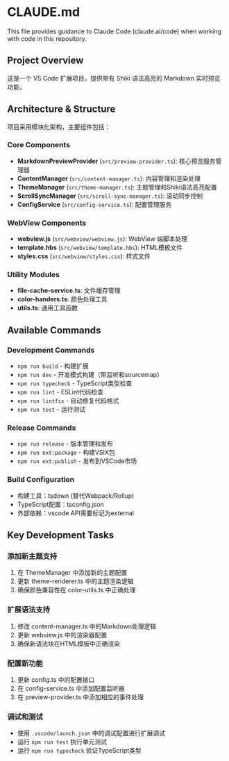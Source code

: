 # CLAUDE.md

This file provides guidance to Claude Code (claude.ai/code) when working with code in this repository.

## Project Overview

这是一个 VS Code 扩展项目，提供带有 Shiki 语法高亮的 Markdown 实时预览功能。

## Architecture & Structure

项目采用模块化架构，主要组件包括：

### Core Components
- **MarkdownPreviewProvider** (`src/preview-provider.ts`): 核心预览服务管理器
- **ContentManager** (`src/content-manager.ts`): 内容管理和渲染处理
- **ThemeManager** (`src/theme-manager.ts`): 主题管理和Shiki语法高亮配置
- **ScrollSyncManager** (`src/scroll-sync-manager.ts`): 滚动同步控制
- **ConfigService** (`src/config-service.ts`): 配置管理服务

### WebView Components
- **webview.js** (`src/webview/webview.js`): WebView 端脚本处理
- **template.hbs** (`src/webview/template.hbs`): HTML模板文件
- **styles.css** (`src/webview/styles.css`): 样式文件

### Utility Modules
- **file-cache-service.ts**: 文件缓存管理
- **color-handers.ts**: 颜色处理工具
- **utils.ts**: 通用工具函数

## Available Commands

### Development Commands
- `npm run build` - 构建扩展
- `npm run dev` - 开发模式构建（带监听和sourcemap）
- `npm run typecheck` - TypeScript类型检查
- `npm run lint` - ESLint代码检查
- `npm run lintfix` - 自动修复代码格式
- `npm run test` - 运行测试

### Release Commands
- `npm run release` - 版本管理和发布
- `npm run ext:package` - 构建VSIX包
- `npm run ext:publish` - 发布到VSCode市场

### Build Configuration
- 构建工具：tsdown (替代Webpack/Rollup)
- TypeScript配置：tsconfig.json
- 外部依赖：vscode API需要标记为external

## Key Development Tasks

### 添加新主题支持
1. 在 ThemeManager 中添加新的主题配置
2. 更新 theme-renderer.ts 中的主题渲染逻辑
3. 确保颜色兼容性在 color-utils.ts 中正确处理

### 扩展语法支持
1. 修改 content-manager.ts 中的Markdown处理逻辑
2. 更新 webview.js 中的渲染器配置
3. 确保新语法块在HTML模板中正确渲染

### 配置新功能
1. 更新 config.ts 中的配置接口
2. 在 config-service.ts 中添加配置监听器
3. 在 preview-provider.ts 中添加相应的事件处理

### 调试和测试
- 使用 `.vscode/launch.json` 中的调试配置进行扩展调试
- 运行 `npm run test` 执行单元测试
- 运行 `npm run typecheck` 验证TypeScript类型